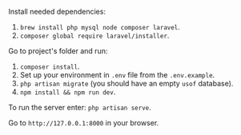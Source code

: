 Install needed dependencies:
1. `brew install php mysql node composer laravel`.
2. `composer global require laravel/installer`.

Go to project's folder and run:
1. `composer install`.
2. Set up your environment in `.env` file from the `.env.example`.
3. `php artisan migrate` (you should have an empty `usof` database).
4. `npm install && npm run dev`.

To run the server enter:
`php artisan serve`.

Go to `http://127.0.0.1:8000` in your browser.
